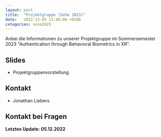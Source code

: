 ```yaml
---
layout: post
title:  "Projektgruppe (SoSe 2023)"
date:   2022-12-05 13:00:00 +0100
categories: sose2023
---
```


Anbei die Informationen zu unserer Projektgruppe im Sommersemester 2023 "Authentication through Behavioral Biometrics in XR".

## Slides

* Projektgruppenvorstellung

## Kontakt

* Jonathan Liebers

## Kontakt bei Fragen

**Letztes Update: 05.12.2022**
